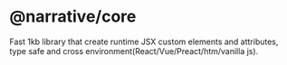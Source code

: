 # @narrative/core

Fast 1kb library that create runtime JSX custom elements and attributes, type safe and cross environment(React/Vue/Preact/htm/vanilla js).